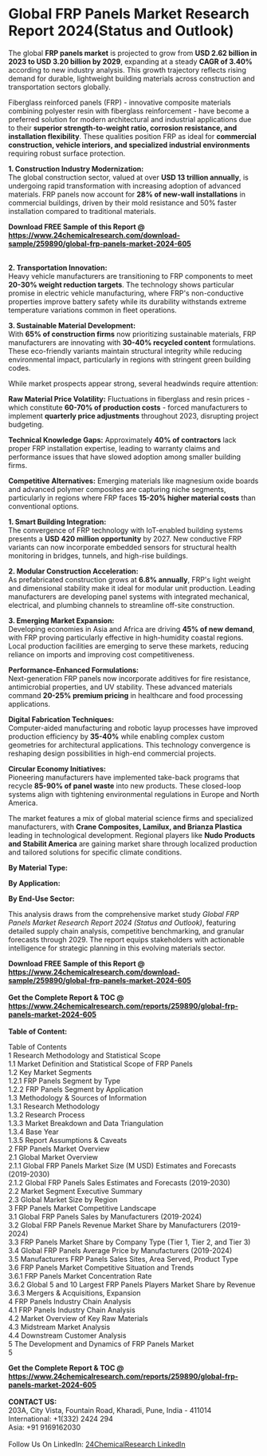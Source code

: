 <h1>Global FRP Panels Market Research Report 2024(Status and Outlook)</h1><p>The global <strong>FRP panels market</strong> is projected to grow from <strong>USD 2.62 billion in 2023 to USD 3.20 billion by 2029</strong>, expanding at a steady <strong>CAGR of 3.40%</strong> according to new industry analysis. This growth trajectory reflects rising demand for durable, lightweight building materials across construction and transportation sectors globally.</p><p>Fiberglass reinforced panels (FRP) - innovative composite materials combining polyester resin with fiberglass reinforcement - have become a preferred solution for modern architectural and industrial applications due to their <strong>superior strength-to-weight ratio, corrosion resistance, and installation flexibility</strong>. These qualities position FRP as ideal for <strong>commercial construction, vehicle interiors, and specialized industrial environments</strong> requiring robust surface protection.</p><p><strong>1. Construction Industry Modernization:</strong><br>
The global construction sector, valued at over <strong>USD 13 trillion annually</strong>, is undergoing rapid transformation with increasing adoption of advanced materials. FRP panels now account for <strong>28% of new-wall installations</strong> in commercial buildings, driven by their mold resistance and 50% faster installation compared to traditional materials.</p><div><b>Download FREE Sample of this Report @ 
            <a href="https://www.24chemicalresearch.com/download-sample/259890/global-frp-panels-market-2024-605">
            https://www.24chemicalresearch.com/download-sample/259890/global-frp-panels-market-2024-605</a></b></div><br><p><strong>2. Transportation Innovation:</strong><br>
Heavy vehicle manufacturers are transitioning to FRP components to meet <strong>20-30% weight reduction targets</strong>. The technology shows particular promise in electric vehicle manufacturing, where FRP's non-conductive properties improve battery safety while its durability withstands extreme temperature variations common in fleet operations.</p><p><strong>3. Sustainable Material Development:</strong><br>
With <strong>65% of construction firms</strong> now prioritizing sustainable materials, FRP manufacturers are innovating with <strong>30-40% recycled content</strong> formulations. These eco-friendly variants maintain structural integrity while reducing environmental impact, particularly in regions with stringent green building codes.</p><p>While market prospects appear strong, several headwinds require attention:</p><p><strong>Raw Material Price Volatility:</strong> Fluctuations in fiberglass and resin prices - which constitute <strong>60-70% of production costs</strong> - forced manufacturers to implement <strong>quarterly price adjustments</strong> throughout 2023, disrupting project budgeting.</p><p><strong>Technical Knowledge Gaps:</strong> Approximately <strong>40% of contractors</strong> lack proper FRP installation expertise, leading to warranty claims and performance issues that have slowed adoption among smaller building firms.</p><p><strong>Competitive Alternatives:</strong> Emerging materials like magnesium oxide boards and advanced polymer composites are capturing niche segments, particularly in regions where FRP faces <strong>15-20% higher material costs</strong> than conventional options.</p><p><strong>1. Smart Building Integration:</strong><br>
The convergence of FRP technology with IoT-enabled building systems presents a <strong>USD 420 million opportunity</strong> by 2027. New conductive FRP variants can now incorporate embedded sensors for structural health monitoring in bridges, tunnels, and high-rise buildings.</p><p><strong>2. Modular Construction Acceleration:</strong><br>
As prefabricated construction grows at <strong>6.8% annually</strong>, FRP's light weight and dimensional stability make it ideal for modular unit production. Leading manufacturers are developing panel systems with integrated mechanical, electrical, and plumbing channels to streamline off-site construction.</p><p><strong>3. Emerging Market Expansion:</strong><br>
Developing economies in Asia and Africa are driving <strong>45% of new demand</strong>, with FRP proving particularly effective in high-humidity coastal regions. Local production facilities are emerging to serve these markets, reducing reliance on imports and improving cost competitiveness.</p><p><strong>Performance-Enhanced Formulations:</strong><br>
	Next-generation FRP panels now incorporate additives for fire resistance, antimicrobial properties, and UV stability. These advanced materials command <strong>20-25% premium pricing</strong> in healthcare and food processing applications.</p><p><strong>Digital Fabrication Techniques:</strong><br>
	Computer-aided manufacturing and robotic layup processes have improved production efficiency by <strong>35-40%</strong> while enabling complex custom geometries for architectural applications. This technology convergence is reshaping design possibilities in high-end commercial projects.</p><p><strong>Circular Economy Initiatives:</strong><br>
	Pioneering manufacturers have implemented take-back programs that recycle <strong>85-90% of panel waste</strong> into new products. These closed-loop systems align with tightening environmental regulations in Europe and North America.</p><p>The market features a mix of global material science firms and specialized manufacturers, with <strong>Crane Composites, Lamilux, and Brianza Plastica</strong> leading in technological development. Regional players like <strong>Nudo Products and Stabilit America</strong> are gaining market share through localized production and tailored solutions for specific climate conditions.</p><p><strong>By Material Type:</strong></p><p><strong>By Application:</strong></p><p><strong>By End-Use Sector:</strong></p><p>This analysis draws from the comprehensive market study <em>Global FRP Panels Market Research Report 2024 (Status and Outlook)</em>, featuring detailed supply chain analysis, competitive benchmarking, and granular forecasts through 2029. The report equips stakeholders with actionable intelligence for strategic planning in this evolving materials sector.</p><div><b>Download FREE Sample of this Report @ 
            <a href="https://www.24chemicalresearch.com/download-sample/259890/global-frp-panels-market-2024-605">
            https://www.24chemicalresearch.com/download-sample/259890/global-frp-panels-market-2024-605</a></b></div><br><div><b>Get the Complete Report & TOC @ 
            <a href="https://www.24chemicalresearch.com/reports/259890/global-frp-panels-market-2024-605">
            https://www.24chemicalresearch.com/reports/259890/global-frp-panels-market-2024-605</a></b></div><br>
            <b>Table of Content:</b><p>Table of Contents<br />
1 Research Methodology and Statistical Scope<br />
1.1 Market Definition and Statistical Scope of FRP Panels<br />
1.2 Key Market Segments<br />
1.2.1 FRP Panels Segment by Type<br />
1.2.2 FRP Panels Segment by Application<br />
1.3 Methodology & Sources of Information<br />
1.3.1 Research Methodology<br />
1.3.2 Research Process<br />
1.3.3 Market Breakdown and Data Triangulation<br />
1.3.4 Base Year<br />
1.3.5 Report Assumptions & Caveats<br />
2 FRP Panels Market Overview<br />
2.1 Global Market Overview<br />
2.1.1 Global FRP Panels Market Size (M USD) Estimates and Forecasts (2019-2030)<br />
2.1.2 Global FRP Panels Sales Estimates and Forecasts (2019-2030)<br />
2.2 Market Segment Executive Summary<br />
2.3 Global Market Size by Region<br />
3 FRP Panels Market Competitive Landscape<br />
3.1 Global FRP Panels Sales by Manufacturers (2019-2024)<br />
3.2 Global FRP Panels Revenue Market Share by Manufacturers (2019-2024)<br />
3.3 FRP Panels Market Share by Company Type (Tier 1, Tier 2, and Tier 3)<br />
3.4 Global FRP Panels Average Price by Manufacturers (2019-2024)<br />
3.5 Manufacturers FRP Panels Sales Sites, Area Served, Product Type<br />
3.6 FRP Panels Market Competitive Situation and Trends<br />
3.6.1 FRP Panels Market Concentration Rate<br />
3.6.2 Global 5 and 10 Largest FRP Panels Players Market Share by Revenue<br />
3.6.3 Mergers & Acquisitions, Expansion<br />
4 FRP Panels Industry Chain Analysis<br />
4.1 FRP Panels Industry Chain Analysis<br />
4.2 Market Overview of Key Raw Materials<br />
4.3 Midstream Market Analysis<br />
4.4 Downstream Customer Analysis<br />
5 The Development and Dynamics of FRP Panels Market <br />
5</p><div><b>Get the Complete Report & TOC @ 
            <a href="https://www.24chemicalresearch.com/reports/259890/global-frp-panels-market-2024-605">
            https://www.24chemicalresearch.com/reports/259890/global-frp-panels-market-2024-605</a></b></div><br><b>CONTACT US:</b><br>
            203A, City Vista, Fountain Road, Kharadi, Pune, India - 411014<br>
            International: +1(332) 2424 294<br>
            Asia: +91 9169162030 <br><br>
            Follow Us On LinkedIn: <a href="https://www.linkedin.com/company/24chemicalresearch/">24ChemicalResearch LinkedIn</a>